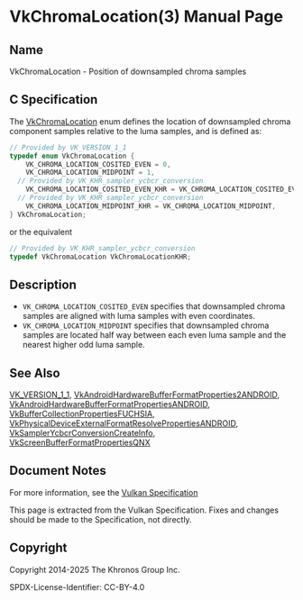 # VkChromaLocation(3) Manual Page

## Name

VkChromaLocation - Position of downsampled chroma samples



## [](#_c_specification)C Specification

The [VkChromaLocation](https://registry.khronos.org/vulkan/specs/latest/man/html/VkChromaLocation.html) enum defines the location of downsampled chroma component samples relative to the luma samples, and is defined as:

```c++
// Provided by VK_VERSION_1_1
typedef enum VkChromaLocation {
    VK_CHROMA_LOCATION_COSITED_EVEN = 0,
    VK_CHROMA_LOCATION_MIDPOINT = 1,
  // Provided by VK_KHR_sampler_ycbcr_conversion
    VK_CHROMA_LOCATION_COSITED_EVEN_KHR = VK_CHROMA_LOCATION_COSITED_EVEN,
  // Provided by VK_KHR_sampler_ycbcr_conversion
    VK_CHROMA_LOCATION_MIDPOINT_KHR = VK_CHROMA_LOCATION_MIDPOINT,
} VkChromaLocation;
```

or the equivalent

```c++
// Provided by VK_KHR_sampler_ycbcr_conversion
typedef VkChromaLocation VkChromaLocationKHR;
```

## [](#_description)Description

- `VK_CHROMA_LOCATION_COSITED_EVEN` specifies that downsampled chroma samples are aligned with luma samples with even coordinates.
- `VK_CHROMA_LOCATION_MIDPOINT` specifies that downsampled chroma samples are located half way between each even luma sample and the nearest higher odd luma sample.

## [](#_see_also)See Also

[VK\_VERSION\_1\_1](https://registry.khronos.org/vulkan/specs/latest/man/html/VK_VERSION_1_1.html), [VkAndroidHardwareBufferFormatProperties2ANDROID](https://registry.khronos.org/vulkan/specs/latest/man/html/VkAndroidHardwareBufferFormatProperties2ANDROID.html), [VkAndroidHardwareBufferFormatPropertiesANDROID](https://registry.khronos.org/vulkan/specs/latest/man/html/VkAndroidHardwareBufferFormatPropertiesANDROID.html), [VkBufferCollectionPropertiesFUCHSIA](https://registry.khronos.org/vulkan/specs/latest/man/html/VkBufferCollectionPropertiesFUCHSIA.html), [VkPhysicalDeviceExternalFormatResolvePropertiesANDROID](https://registry.khronos.org/vulkan/specs/latest/man/html/VkPhysicalDeviceExternalFormatResolvePropertiesANDROID.html), [VkSamplerYcbcrConversionCreateInfo](https://registry.khronos.org/vulkan/specs/latest/man/html/VkSamplerYcbcrConversionCreateInfo.html), [VkScreenBufferFormatPropertiesQNX](https://registry.khronos.org/vulkan/specs/latest/man/html/VkScreenBufferFormatPropertiesQNX.html)

## [](#_document_notes)Document Notes

For more information, see the [Vulkan Specification](https://registry.khronos.org/vulkan/specs/latest/html/vkspec.html#VkChromaLocation)

This page is extracted from the Vulkan Specification. Fixes and changes should be made to the Specification, not directly.

## [](#_copyright)Copyright

Copyright 2014-2025 The Khronos Group Inc.

SPDX-License-Identifier: CC-BY-4.0
